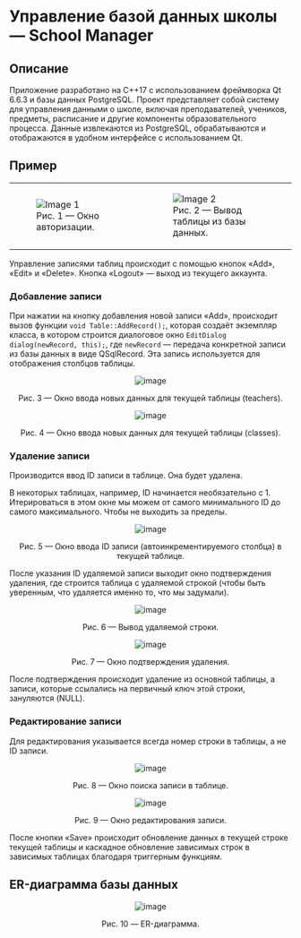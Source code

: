 # Управление базой данных школы — School Manager

## Описание
Приложение разработано на C++17 с использованием фреймворка Qt 6.6.3 и базы данных PostgreSQL. Проект представляет собой систему для управления данными о школе, включая преподавателей, учеников, предметы, расписание и другие компоненты образовательного процесса. Данные извлекаются из PostgreSQL, обрабатываются и отображаются в удобном интерфейсе с использованием Qt.

## Пример
<table>
  <tr>
    <td>
      <figure>
        <img src="https://github.com/user-attachments/assets/ca115ef7-2b0a-4081-a4b8-3a4b825eee81" alt="Image 1">
        <figcaption>Рис. 1 — Окно авторизации.</figcaption>
      </figure>
    </td>
    <td>
      <figure>
        <img src="https://github.com/user-attachments/assets/661dc7df-7c78-4b83-b25e-b9e45b93dab3" alt="Image 2">
        <figcaption>Рис. 2 — Вывод таблицы из базы данных.</figcaption>
      </figure>
    </td>
  </tr>
</table>

Управление записями таблиц происходит с помощью кнопок «Add», «Edit» и «Delete». Кнопка «Logout» — выход из текущего аккаунта.

### Добавление записи
При нажатии на кнопку добавления новой записи «Add», происходит вызов функции `void Table::AddRecord();`, которая создаёт экземпляр класса, в котором строится диалоговое окно `EditDialog dialog(newRecord, this);`, где `newRecord` — передача конкретной записи из базы данных в виде QSqlRecord. Эта запись используется для отображения столбцов таблицы.
<div align="center">
  <img src="https://github.com/user-attachments/assets/ae4a39c6-78df-4996-b511-f116185459ed" alt="image">
  <p>Рис. 3 — Окно ввода новых данных для текущей таблицы (teachers).</p>
</div>

<div align="center">
  <img src="https://github.com/user-attachments/assets/6a9d8311-e6f2-45a0-87ab-a14c7e569f15" alt="image">
  <p>Рис. 4 — Окно ввода новых данных для текущей таблицы (classes).</p>
</div>

### Удаление записи
Производится ввод ID записи в таблице. Она будет удалена.

В некоторых таблицах, например, ID начинается необязательно с 1. Итерироваться в этом окне мы можем от самого минимального ID до самого максимального. Чтобы не выходить за пределы.
<div align="center">
  <img src="https://github.com/user-attachments/assets/a3b3e4f2-aa02-4b36-83c0-fb953ccb189e" alt="image">
  <p>Рис. 5 — Окно ввода ID записи (автоинкрементируемого столбца) в текущей таблице.</p>
</div>

После указания ID удаляемой записи выходит окно подтверждения удаления, где строится таблица с удаляемой строкой (чтобы быть уверенным, что удаляется именно то, что мы задумали).
<div align="center">
  <img src="https://github.com/user-attachments/assets/c2254c07-7f3c-49ff-a899-b3141b379543" alt="image">
  <p>Рис. 6 — Вывод удаляемой строки.</p>
</div>

<div align="center">
  <img src="https://github.com/user-attachments/assets/bf66e036-a05d-48cb-a64a-5b911e22aef6" alt="image">
  <p>Рис. 7 — Окно подтверждения удаления.</p>
</div>

После подтверждения происходит удаление из основной таблицы, а записи, которые ссылались на первичный ключ этой строки, зануляются (NULL).

### Редактирование записи
Для редактирования указывается всегда номер строки в таблицы, а не ID записи. 
<div align="center">
  <img src="https://github.com/user-attachments/assets/b44792b7-1329-4303-8a26-cb23624892cf" alt="image">
  <p>Рис. 8 — Окно поиска записи в таблице.</p>
</div>

<div align="center">
  <img src="https://github.com/user-attachments/assets/fadc13b9-992c-4505-bb05-d54e899186a4" alt="image">
  <p>Рис. 9 — Окно редактирования записи.</p>
</div>

После кнопки «Save» происходит обновление данных в текущей строке текущей таблицы и каскадное обновление зависимых строк в зависимых таблицах благодаря триггерным функциям.

## ER-диаграмма базы данных
<div align="center">
  <img src="https://github.com/user-attachments/assets/6288c4bf-fcb0-43c2-b951-170d5391d71e" alt="image">
  <p>Рис. 10 — ER-диаграмма.</p>
</div> 
